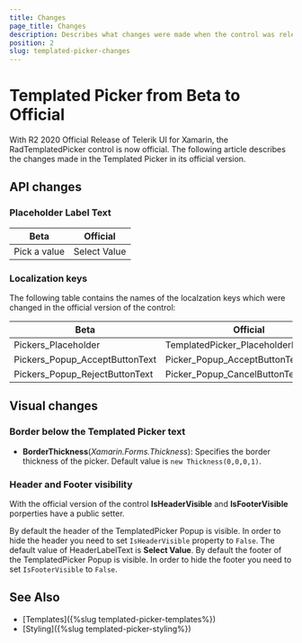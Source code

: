 ```yaml
---
title: Changes
page_title: Changes
description: Describes what changes were made when the control was released with its official version
position: 2
slug: templated-picker-changes
---
```


# Templated Picker from Beta to Official

With R2 2020 Official Release of Telerik UI for Xamarin, the RadTemplatedPicker control is now official. The following article describes the changes made in the Templated Picker in its official version.

## API changes

### Placeholder Label Text

| Beta | Official |
| -------- | -------- |
| Pick a value | Select Value |

### Localization keys

The following table contains the names of the localzation keys which were changed in the official version of the control:

| Beta | Official |
| -------- | -------- |
| Pickers_Placeholder | TemplatedPicker_PlaceholderLabelText |
| Pickers_Popup_AcceptButtonText | Picker_Popup_AcceptButtonText |
| Pickers_Popup_RejectButtonText | Picker_Popup_CancelButtonText |

## Visual changes

### Border below the Templated Picker text

* **BorderThickness**(*Xamarin.Forms.Thickness*): Specifies the border thickness of the picker. Default value is `new Thickness(0,0,0,1)`.

### Header and Footer visibility

With the official version of the control **IsHeaderVisible** and **IsFooterVisible** porperties have a public setter.

By default the header of the TemplatedPicker Popup is visible. In order to hide the header you need to set `IsHeaderVisible` property to `False`. The default value of HeaderLabelText is **Select Value**.
By default the footer of the TemplatedPicker Popup is visible. In order to hide the footer you need to set `IsFooterVisible` to `False`.

## See Also

- [Templates]({%slug templated-picker-templates%})
- [Styling]({%slug templated-picker-styling%})

